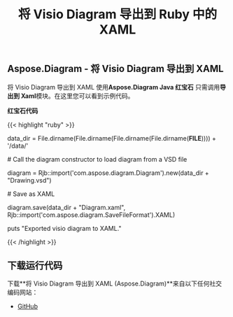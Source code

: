 ﻿---
title: 将 Visio Diagram 导出到 Ruby 中的 XAML
type: docs
weight: 60
url: /zh/java/export-visio-diagram-to-xaml-in-ruby/
---
## **Aspose.Diagram - 将 Visio Diagram 导出到 XAML**
将 Visio Diagram 导出到 XAML 使用**Aspose.Diagram Java 红宝石** 只需调用**导出到 Xaml**模块。在这里您可以看到示例代码。

**红宝石代码**

{{< highlight "ruby" >}}

 data_dir = File.dirname(File.dirname(File.dirname(File.dirname(__FILE__)))) + '/data/'

\# Call the diagram constructor to load diagram from a VSD file

diagram = Rjb::import('com.aspose.diagram.Diagram').new(data_dir + "Drawing.vsd")

\# Save as XAML

diagram.save(data_dir + "Diagram.xaml", Rjb::import('com.aspose.diagram.SaveFileFormat').XAML)

puts "Exported visio diagram to XAML."

{{< /highlight >}}
## **下载运行代码**
下载**将 Visio Diagram 导出到 XAML (Aspose.Diagram)**来自以下任何社交编码网站：

- [GitHub](https://github.com/asposediagram/Aspose.Diagram-for-Java/blob/master/Plugins/Aspose_Diagram_Java_for_Ruby/lib/asposediagramjava/Export/exporttoxaml.rb)
